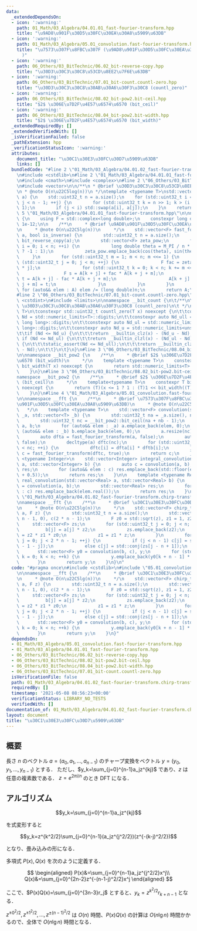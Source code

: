 ```yaml
---
data:
  _extendedDependsOn:
  - icon: ':warning:'
    path: 01_Math/03_Algebra/04.01.01_fast-fourier-transform.hpp
    title: "\u9AD8\u901F\u30D5\u30FC\u30EA\u30A8\u5909\u63DB"
  - icon: ':warning:'
    path: 01_Math/03_Algebra/05.01_convolution.fast-fourier-transform.hpp
    title: "\u7573\u307F\u8FBC\u307F (\u9AD8\u901F\u30D5\u30FC\u30EA\u30A8\u5909\u63DB\
      )"
  - icon: ':warning:'
    path: 06_Others/03_BitTechnic/06.02_bit-reverse-copy.hpp
    title: "\u30D3\u30C3\u30C8\u53CD\u8EE2\u7F6E\u63DB"
  - icon: ':warning:'
    path: 06_Others/03_BitTechnic/07.01_bit-count.countl-zero.hpp
    title: "\u30D3\u30C3\u30C8\u30AB\u30A6\u30F3\u30C8 (countl_zero)"
  - icon: ':warning:'
    path: 06_Others/03_BitTechnic/08.02_bit-pow2.bit-ceil.hpp
    title: "$2$ \u306E\u7D2F\u4E57\u6574\u6570 (bit_ceil)"
  - icon: ':warning:'
    path: 06_Others/03_BitTechnic/08.04_bit-pow2.bit-width.hpp
    title: "$2$ \u306E\u7D2F\u4E57\u6574\u6570 (bit_width)"
  _extendedRequiredBy: []
  _extendedVerifiedWith: []
  _isVerificationFailed: false
  _pathExtension: hpp
  _verificationStatusIcon: ':warning:'
  attributes:
    document_title: "\u30C1\u30E3\u30FC\u30D7\u5909\u63DB"
    links: []
  bundledCode: "#line 2 \"01_Math/03_Algebra/04.01.02_fast-fourier-transform.chirp-transform.hpp\"\
    \n#include <cstdlib>\n#line 2 \"01_Math/03_Algebra/04.01.01_fast-fourier-transform.hpp\"\
    \n#include <cmath>\n#include <complex>\n#line 2 \"06_Others/03_BitTechnic/06.02_bit-reverse-copy.hpp\"\
    \n#include <vector>\n\n/**\n * @brief \u30D3\u30C3\u30C8\u53CD\u8EE2\u7F6E\u63DB\
    \n * @note O(n\u22C5log(n))\n */\ntemplate <typename T>\nstd::vector<T> bit_reverse_copy(std::vector<T>\
    \ a) {\n    std::uint32_t n = a.size();\n    for (std::uint32_t i = 0, j = 1;\
    \ j < n - 1; ++j) {\n        for (std::uint32_t k = n >> 1; k > (i ^= k); k >>=\
    \ 1);\n        if (j < i) std::swap(a[i], a[j]);\n    }\n    return a;\n}\n#line\
    \ 5 \"01_Math/03_Algebra/04.01.01_fast-fourier-transform.hpp\"\n\nnamespace __fft\
    \ {\n    using F = std::complex<long double>;\n    constexpr long double EPS =\
    \ 1e-12;\n\n    /**\n     * @brief \u9AD8\u901F\u30D5\u30FC\u30EA\u30A8\u5909\u63DB\
    \n     * @note O(n\u22C5lg(n))\n     */\n    std::vector<F> fast_fourier_transform(std::vector<F>\
    \ a, bool is_inverse) {\n        std::uint32_t n = a.size();\n        auto A =\
    \ bit_reverse_copy(a);\n        std::vector<F> zeta_pow;\n        for (std::uint32_t\
    \ i = 0; i < n; ++i) {\n            long double theta = M_PI / n * i * (is_inverse\
    \ ? -1 : 1);\n            zeta_pow.emplace_back(cos(theta), sin(theta));\n   \
    \     }\n        for (std::uint32_t m = 1; m < n; m <<= 1) {\n            for\
    \ (std::uint32_t j = 0; j < m; ++j) {\n                F fac = zeta_pow[n / m\
    \ * j];\n                for (std::uint32_t k = 0; k < n; k += m << 1) {\n   \
    \                 F s = A[k + j] + fac * A[k + j + m];\n                    F\
    \ t = A[k + j] - fac * A[k + j + m];\n                    A[k + j] = s; A[k +\
    \ j + m] = t;\n                }\n            }\n        }\n        if (is_inverse)\
    \ for (auto&& elem : A) elem /= (long double)n;\n        return A;\n    }\n}\n\
    #line 2 \"06_Others/03_BitTechnic/07.01_bit-count.countl-zero.hpp\"\n#include\
    \ <cstdint>\n#include <limits>\n\nnamespace __bit_count {\n\t/**\n\t * @brief\
    \ \u30D3\u30C3\u30C8\u30AB\u30A6\u30F3\u30C8 (countl_zero)\n\t */\n\ttemplate<typename\
    \ T>\n\tconstexpr std::uint32_t countl_zero(T x) noexcept {\n\t\tconstexpr auto\
    \ Nd = std::numeric_limits<T>::digits;\n\t\tconstexpr auto Nd_ull = std::numeric_limits<unsigned\
    \ long long>::digits;\n\t\tconstexpr auto Nd_ul = std::numeric_limits<unsigned\
    \ long>::digits;\n\t\tconstexpr auto Nd_u = std::numeric_limits<unsigned>::digits;\n\
    \t\tif (Nd <= Nd_u) {\n\t\t\treturn __builtin_clz(x) - (Nd_u - Nd);\n\t\t} else\
    \ if (Nd <= Nd_ul) {\n\t\t\treturn __builtin_clzl(x) - (Nd_ul - Nd);\n\t\t} else\
    \ {\n\t\t\tstatic_assert(Nd <= Nd_ull);\n\t\t\treturn __builtin_clzll(x) - (Nd_ull\
    \ - Nd);\n\t\t}\n\t}\n}\n#line 3 \"06_Others/03_BitTechnic/08.04_bit-pow2.bit-width.hpp\"\
    \n\nnamespace __bit_pow2 {\n    /**\n     * @brief $2$ \u306E\u7D2F\u4E57\u6574\
    \u6570 (bit_width)\n     */\n    template <typename T>\n    constexpr std::uint32_t\
    \ bit_width(T x) noexcept {\n        return std::numeric_limits<T>::digits - __bit_count::countl_zero(x);\n\
    \    }\n}\n#line 3 \"06_Others/03_BitTechnic/08.02_bit-pow2.bit-ceil.hpp\"\n\n\
    namespace __bit_pow2 {\n    /**\n     * @brief $2$ \u306E\u7D2F\u4E57\u6574\u6570\
    \ (bit_ceil)\n     */\n    template<typename T>\n    constexpr T bit_ceil(T x)\
    \ noexcept {\n        return (T)(x <= 1 ? 1 : (T)1 << bit_width((T)(x - 1)));\n\
    \    }\n}\n#line 4 \"01_Math/03_Algebra/05.01_convolution.fast-fourier-transform.hpp\"\
    \n\nnamespace __fft {\n    /**\n     * @brief \u7573\u307F\u8FBC\u307F (\u9AD8\
    \u901F\u30D5\u30FC\u30EA\u30A8\u5909\u63DB)\n     * @note O(n\u22C5lg(n))\n  \
    \   */\n    template <typename T>\n    std::vector<F> convolution(std::vector<T>\
    \ _a, std::vector<T> _b) {\n        std::uint32_t na = _a.size(), nb = _b.size();\n\
    \        std::uint32_t nc = __bit_pow2::bit_ceil(na + nb - 1);\n        std::vector<F>\
    \ a, b;\n        for (auto&& elem : _a) a.emplace_back(elem, 0);\n        for\
    \ (auto&& elem : _b) b.emplace_back(elem, 0);\n        a.resize(nc); b.resize(nc);\n\
    \        auto dfta = fast_fourier_transform(a, false);\n        auto dftb = fast_fourier_transform(b,\
    \ false);\n        decltype(a) dftc(nc);\n        for (std::uint32_t i = 0; i\
    \ < nc; ++i) {\n            dftc[i] = dfta[i] * dftb[i];\n        }\n        auto\
    \ c = fast_fourier_transform(dftc, true);\n        return c;\n    }\n\n    template\
    \ <typename Integer>\n    std::vector<Integer> integral_convolution(std::vector<Integer>\
    \ a, std::vector<Integer> b) {\n        auto c = convolution(a, b);\n        std::vector<Integer>\
    \ res;\n        for (auto&& elem : c) res.emplace_back(std::floor(elem.real()\
    \ + 0.5));\n        return res;\n    }\n\n    template <typename Real>\n    std::vector<Real>\
    \ real_convolution(std::vector<Real> a, std::vector<Real> b) {\n        auto c\
    \ = convolution(a, b);\n        std::vector<Real> res;\n        for (auto&& elem\
    \ : c) res.emplace_back(elem.real());\n        return res;\n    }\n}\n#line 4\
    \ \"01_Math/03_Algebra/04.01.02_fast-fourier-transform.chirp-transform.hpp\"\n\
    \nnamespace __fft {\n    /**\n     * @brief \u30C1\u30E3\u30FC\u30D7\u5909\u63DB\
    \n     * @note O(n\u22C5lg(n))\n     */\n    std::vector<F> chirp_transform(std::vector<F>\
    \ a, F z) {\n        std::uint32_t n = a.size();\n        std::vector<F> b(2 *\
    \ n - 1, 0), c(2 * n - 1);\n        F z0 = std::sqrt(z), z1 = 1, z2 = 1;\n   \
    \     std::vector<F> zs;\n        for (std::uint32_t j = 0; j < n; ++j) {\n  \
    \          b[j] = a[j] * z2;\n            zs.emplace_back(z2);\n            z2\
    \ = z2 * z1 * z0;\n            z1 = z1 * z;\n        }\n        for (std::uint32_t\
    \ j = 0; j < 2 * n - 1; ++j) {\n            if (j < n - 1) c[j] = std::conj(zs[n\
    \ - 1 - j]);\n            else c[j] = std::conj(zs[j - n + 1]);\n        }\n \
    \       std::vector<F> y0 = convolution(b, c), y;\n        for (std::uint32_t\
    \ k = 0; k < n; ++k) {\n            y.emplace_back(y0[k + n - 1] * zs[k]);\n \
    \       }\n        return y;\n    }\n}\n"
  code: "#pragma once\n#include <cstdlib>\n#include \"05.01_convolution.fast-fourier-transform.hpp\"\
    \n\nnamespace __fft {\n    /**\n     * @brief \u30C1\u30E3\u30FC\u30D7\u5909\u63DB\
    \n     * @note O(n\u22C5lg(n))\n     */\n    std::vector<F> chirp_transform(std::vector<F>\
    \ a, F z) {\n        std::uint32_t n = a.size();\n        std::vector<F> b(2 *\
    \ n - 1, 0), c(2 * n - 1);\n        F z0 = std::sqrt(z), z1 = 1, z2 = 1;\n   \
    \     std::vector<F> zs;\n        for (std::uint32_t j = 0; j < n; ++j) {\n  \
    \          b[j] = a[j] * z2;\n            zs.emplace_back(z2);\n            z2\
    \ = z2 * z1 * z0;\n            z1 = z1 * z;\n        }\n        for (std::uint32_t\
    \ j = 0; j < 2 * n - 1; ++j) {\n            if (j < n - 1) c[j] = std::conj(zs[n\
    \ - 1 - j]);\n            else c[j] = std::conj(zs[j - n + 1]);\n        }\n \
    \       std::vector<F> y0 = convolution(b, c), y;\n        for (std::uint32_t\
    \ k = 0; k < n; ++k) {\n            y.emplace_back(y0[k + n - 1] * zs[k]);\n \
    \       }\n        return y;\n    }\n}"
  dependsOn:
  - 01_Math/03_Algebra/05.01_convolution.fast-fourier-transform.hpp
  - 01_Math/03_Algebra/04.01.01_fast-fourier-transform.hpp
  - 06_Others/03_BitTechnic/06.02_bit-reverse-copy.hpp
  - 06_Others/03_BitTechnic/08.02_bit-pow2.bit-ceil.hpp
  - 06_Others/03_BitTechnic/08.04_bit-pow2.bit-width.hpp
  - 06_Others/03_BitTechnic/07.01_bit-count.countl-zero.hpp
  isVerificationFile: false
  path: 01_Math/03_Algebra/04.01.02_fast-fourier-transform.chirp-transform.hpp
  requiredBy: []
  timestamp: '2021-05-08 08:56:23+00:00'
  verificationStatus: LIBRARY_NO_TESTS
  verifiedWith: []
documentation_of: 01_Math/03_Algebra/04.01.02_fast-fourier-transform.chirp-transform.hpp
layout: document
title: "\u30C1\u30E3\u30FC\u30D7\u5909\u63DB"
---
```


## 概要

長さ $n$ のベクトル $a=(a_{0},a_{1},\ldots,a_{n-1})$ のチャープ変換をベクトル $y=(y_0,y_1,\ldots,y_{n-1})$ とする．
ただし、$y_k=\sum_{j=0}^{n-1}a_jz^{kj}$ であり、$z$ は任意の複素数である．
$z=e^{2\pi i/n}$ のとき DFT になる．

## アルゴリズム

$$y_k=\sum_{j=0}^{n-1}a_jz^{kj}$$

を式変形すると

$$y_k=z^{k^2/2}\sum_{j=0}^{n-1}(a_jz^{j^2/2})(z^{-(k-j)^2/2})$$

となり、畳み込みの形になる．

多項式 $P(x),Q(x)$ を次のように定義する．

$$
\begin{aligned}
P(x)&=\sum_{j=0}^{n-1}a_jz^{j^2/2}x^j\\
Q(x)&=\sum_{j=0}^{2n-2}z^{-(n-1-j)^2/2}x^j
\end{aligned}
$$

ここで、$P(x)Q(x)=\sum_{j=0}^{3n-3}r_j$ とすると、$y_k=z^{k^2/2}r_{k+n-1}$ となる．

$z^{\pm0^2/2},z^{\pm1^2/2},\ldots,z^{\pm(n-1)^2/2}$ は $O(n)$ 時間、$P(x)Q(x)$ の計算は $O(n\lg{n})$ 時間かかるので、全体で $O(n\lg{n})$ 時間となる．